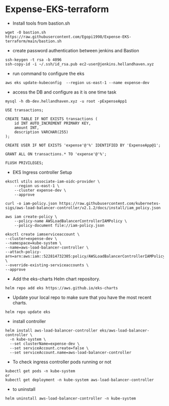 # Expense-EKS-terraform
* Install tools from bastion.sh 
```
wget -O bastion.sh https://raw.githubusercontent.com/Egopi1998/Expense-EKS-terraform/main/bastion.sh

```
* create password authentication between jenkins and Bastion
```
ssh-keygen -t rsa -b 4096
ssh-copy-id -i ~/.ssh/id_rsa.pub ec2-user@jenkins.hellandhaven.xyz
```
* run command to configure the eks
```
aws eks update-kubeconfig  --region us-east-1 --name expense-dev
```
* access the DB and configure as it is one time task 
```
mysql -h db-dev.hellandhaven.xyz -u root -pExpenseApp1
```
```
USE transactions;
```
```
CREATE TABLE IF NOT EXISTS transactions (
    id INT AUTO_INCREMENT PRIMARY KEY,
    amount INT,
    description VARCHAR(255)
);
```
```
CREATE USER IF NOT EXISTS 'expense'@'%' IDENTIFIED BY 'ExpenseApp@1';
```
```
GRANT ALL ON transactions.* TO 'expense'@'%';
```
```
FLUSH PRIVILEGES;
```
* EKS Ingress controller Setup
```
eksctl utils associate-iam-oidc-provider \
    --region us-east-1 \
    --cluster expense-dev \
    --approve
```
```
curl -o iam-policy.json https://raw.githubusercontent.com/kubernetes-sigs/aws-load-balancer-controller/v2.1.2/docs/install/iam_policy.json
```
```
aws iam create-policy \
    --policy-name AWSLoadBalancerControllerIAMPolicy \
    --policy-document file://iam-policy.json
```
```
eksctl create iamserviceaccount \
--cluster=expense-dev \
--namespace=kube-system \
--name=aws-load-balancer-controller \
--attach-policy-arn=arn:aws:iam::522814732305:policy/AWSLoadBalancerControllerIAMPolicy \
--override-existing-serviceaccounts \
--approve
```
* Add the eks-charts Helm chart repository.
```
helm repo add eks https://aws.github.io/eks-charts
```
* Update your local repo to make sure that you have the most recent charts.
```
helm repo update eks
```
* install controller
```
helm install aws-load-balancer-controller eks/aws-load-balancer-controller \
  -n kube-system \
  --set clusterName=expense-dev \
  --set serviceAccount.create=false \
  --set serviceAccount.name=aws-load-balancer-controller
```
* To check ingress controller pods running or not
```
kubectl get pods -n kube-system
or 
kubectl get deployment -n kube-system aws-load-balancer-controller
```
*  to uninstall
```
helm uninstall aws-load-balancer-controller -n kube-system
```


